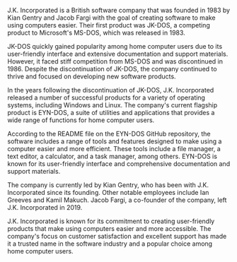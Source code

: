 J.K. Incorporated is a British software company that was founded in 1983 by Kian Gentry and Jacob Fargi with the goal of creating software to make using computers easier. Their first product was JK-DOS, a competing product to Microsoft's MS-DOS, which was released in 1983.

JK-DOS quickly gained popularity among home computer users due to its user-friendly interface and extensive documentation and support materials. However, it faced stiff competition from MS-DOS and was discontinued in 1986. Despite the discontinuation of JK-DOS, the company continued to thrive and focused on developing new software products.

In the years following the discontinuation of JK-DOS, J.K. Incorporated released a number of successful products for a variety of operating systems, including Windows and Linux. The company's current flagship product is EYN-DOS, a suite of utilities and applications that provides a wide range of functions for home computer users.

According to the README file on the EYN-DOS GitHub repository, the software includes a range of tools and features designed to make using a computer easier and more efficient. These tools include a file manager, a text editor, a calculator, and a task manager, among others. EYN-DOS is known for its user-friendly interface and comprehensive documentation and support materials.

The company is currently led by Kian Gentry, who has been with J.K. Incorporated since its founding. Other notable employees include Ian Greeves and Kamil Makuch. Jacob Fargi, a co-founder of the company, left J.K. Incorporated in 2019.

J.K. Incorporated is known for its commitment to creating user-friendly products that make using computers easier and more accessible. The company's focus on customer satisfaction and excellent support has made it a trusted name in the software industry and a popular choice among home computer users.
